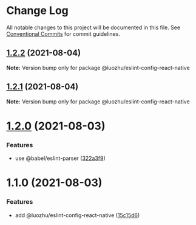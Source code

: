 # Change Log

All notable changes to this project will be documented in this file.
See [Conventional Commits](https://conventionalcommits.org) for commit guidelines.

## [1.2.2](https://github.com/youngjuning/luozhu/compare/@luozhu/eslint-config-react-native@1.2.1...@luozhu/eslint-config-react-native@1.2.2) (2021-08-04)

**Note:** Version bump only for package @luozhu/eslint-config-react-native





## [1.2.1](https://github.com/youngjuning/luozhu/compare/@luozhu/eslint-config-react-native@1.2.0...@luozhu/eslint-config-react-native@1.2.1) (2021-08-04)

**Note:** Version bump only for package @luozhu/eslint-config-react-native





# [1.2.0](https://github.com/youngjuning/luozhu/compare/@luozhu/eslint-config-react-native@1.1.0...@luozhu/eslint-config-react-native@1.2.0) (2021-08-03)


### Features

* use @babel/eslint-parser ([322a3f9](https://github.com/youngjuning/luozhu/commit/322a3f9ecb760a5246656dc2e88ed1ce47ebf7a5))





# 1.1.0 (2021-08-03)


### Features

* add @luozhu/eslint-config-react-native ([15c15d6](https://github.com/youngjuning/luozhu/commit/15c15d6181f1b41c420ef0bce4e151e57fd2b5b2))
